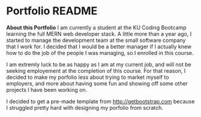# Portfolio README

**About this Portfolio**
I am currently a student at the KU Coding Bootcamp learning the full MERN web developer stack. A little more than a year ago, I started to manage the development team at the small software company that I work for. I decided that I would be a better manager if I actually knew how to do the job of the people I was managing, so I enrolled in this course. 

I am extremly luck to be as happy as I am at my current job, and will not be seeking employement at the completion of this course. For that reason, I decided to make my porfolio less about trying to market myself to employers, and more about having some fun and showing off some other projects I have been working on. 

I decided to get a pre-made template from http://getbootstrap.com because I struggled pretty hard with designing my porfolio from scratch. 